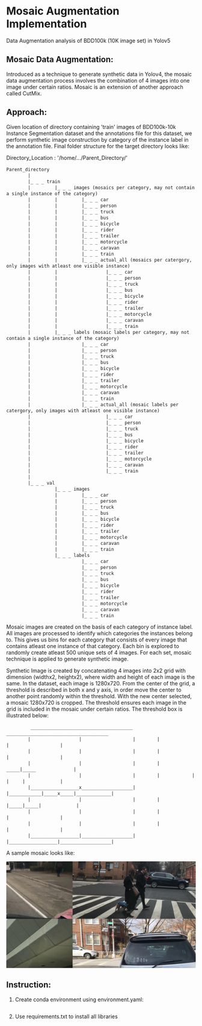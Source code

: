 # Mosaic Augmentation Implementation
Data Augmentation analysis of BDD100k (10K image set) in Yolov5

## Mosaic Data Augmentation:

Introduced as a technique to generate synthetic data in Yolov4, the mosaic data augmentation process involves the combination of 4 images into one image under certain ratios. Mosaic is an extension of another approach called CutMix.

## Approach:

Given location of directory containing 'train' images of BDD100k-10k Instance Segmentation dataset and the annotations file for this dataset, we perform synthetic image construction by category of the instance label in the annotation file. Final folder structure for the target directory looks like:

Directory_Location : '/home/.../Parent_Directory/'

```
Parent_directory
        |
        |_ _ _ train
        |         |_ _ _ images (mosaics per category, may not contain a single instance of the category)
        |         |         |_ _ _ car
        |         |         |_ _ _ person
        |         |         |_ _ _ truck
        |         |         |_ _ _ bus
        |         |         |_ _ _ bicycle
        |         |         |_ _ _ rider
        |         |         |_ _ _ trailer
        |         |         |_ _ _ motorcycle
        |         |         |_ _ _ caravan
        |         |         |_ _ _ train
        |         |         |_ _ _ actual_all (mosaics per catergory, only images with atleast one visible instance)
        |         |                  |_ _ _ car
        |         |                  |_ _ _ person
        |         |                  |_ _ _ truck
        |         |                  |_ _ _ bus
        |         |                  |_ _ _ bicycle
        |         |                  |_ _ _ rider
        |         |                  |_ _ _ trailer
        |         |                  |_ _ _ motorcycle
        |         |                  |_ _ _ caravan
        |         |                  |_ _ _ train
        |         |_ _ _ labels (mosaic labels per category, may not contain a single instance of the category)
        |                   |_ _ _ car
        |                   |_ _ _ person
        |                   |_ _ _ truck
        |                   |_ _ _ bus
        |                   |_ _ _ bicycle
        |                   |_ _ _ rider
        |                   |_ _ _ trailer
        |                   |_ _ _ motorcycle
        |                   |_ _ _ caravan
        |                   |_ _ _ train
        |                   |_ _ _ actual_all (mosaic labels per catergory, only images with atleast one visible instance)
        |                            |_ _ _ car
        |                            |_ _ _ person
        |                            |_ _ _ truck
        |                            |_ _ _ bus
        |                            |_ _ _ bicycle
        |                            |_ _ _ rider
        |                            |_ _ _ trailer
        |                            |_ _ _ motorcycle
        |                            |_ _ _ caravan
        |                            |_ _ _ train
        |
        |_ _ _ val
                  |_ _ _ images
                  |         |_ _ _ car
                  |         |_ _ _ person
                  |         |_ _ _ truck
                  |         |_ _ _ bus
                  |         |_ _ _ bicycle
                  |         |_ _ _ rider
                  |         |_ _ _ trailer
                  |         |_ _ _ motorcycle
                  |         |_ _ _ caravan
                  |         |_ _ _ train
                  |_ _ _ labels
                            |_ _ _ car
                            |_ _ _ person
                            |_ _ _ truck
                            |_ _ _ bus
                            |_ _ _ bicycle
                            |_ _ _ rider
                            |_ _ _ trailer
                            |_ _ _ motorcycle
                            |_ _ _ caravan
                            |_ _ _ train
```

Mosaic images are created on the basis of each category of instance label. All images are processed to identify which categories the instances belong to. This gives us bins for each category that consists of every image that contains atleast one instance of that category. Each bin is explored to randomly create atleast 500 unique sets of 4 images. For each set, mosaic technique is applied to generate synthetic image.

Synthetic Image is created by concatenating 4 images into 2x2 grid with dimension (widthx2, heightx2), where width and height of each image is the same. In the dataset, each image is 1280x720. From the center of the grid, a threshold is described in both x and y axis, in order move the center to another point randomly within the threshold. With the new center selected, a mosaic 1280x720 is cropped. The threshold ensures each image in the grid is included in the mosaic under certain ratios. The threshold box is illustrated below:

```
         ______________________________________          ______________________________________
        |                  |                   |        |                  |                   |
        |                  |                   |        |                  |                   |
        |                  |                   |        |             _____|_____              |
        |                  |                   |        |            |     |     |             |
        |__________________x___________________|        |____________|_____x_____|_____________|
        |                  |                   |        |            |_____|_____|             |
        |                  |                   |        |                  |                   |
        |                  |                   |        |                  |                   | 
        |__________________|___________________|        |__________________|___________________|
```
A sample mosaic looks like:

![Figure 1: Sample Mosaic](/mosaic/img/0f172b7f-24d20001_00e9be89-00001570_3924f539-a72e7cc6_5f697884-f3f9d519.jpg)

## Instruction:

1. Create conda environment using environment.yaml:
```
```
2. Use requirements.txt to install all libraries
